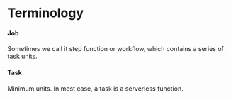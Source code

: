 # Terminology

#### Job
Sometimes we call it step function or workflow, which contains a series of task units.

#### Task
Minimum units. In most case, a task is a serverless function.

